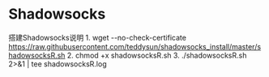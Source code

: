# Shadowsocks
搭建Shadowsocks说明
1.
wget --no-check-certificate https://raw.githubusercontent.com/teddysun/shadowsocks_install/master/shadowsocksR.sh
2.
chmod +x shadowsocksR.sh
3.
./shadowsocksR.sh 2>&1 | tee shadowsocksR.log
